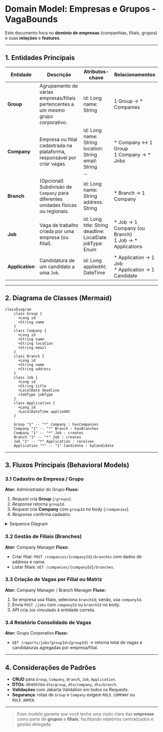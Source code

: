 # Domain Model: Empresas e Grupos - VagaBounds

Este documento foca no **domínio de empresas** (companhias, filiais, grupos) e suas **relações** e **features**.

---

## 1. Entidades Principais

| Entidade        | Descrição                                                                         | Atributos-chave                                                          | Relacionamentos                                            |
| --------------- | --------------------------------------------------------------------------------- | ------------------------------------------------------------------------ | ---------------------------------------------------------- |
| **Group**       | Agrupamento de várias empresas/filiais pertencentes a um mesmo grupo corporativo. | id: Long<br/>name: String                                                | 1 Group → \* Companies                                     |
| **Company**     | Empresa ou filial cadastrada na plataforma, responsável por criar vagas.          | id: Long<br/>name: String<br/>location: String<br/>email: String<br/>... | \* Company ↔ 1 Group<br/>1 Company → \* Jobs               |
| **Branch**      | (Opcional) Subdivisão de `Company` para diferentes unidades físicas ou regionais. | id: Long<br/>name: String<br/>address: String                            | \* Branch → 1 Company                                      |
| **Job**         | Vaga de trabalho criada por uma empresa (ou filial).                              | id: Long<br/>title: String<br/>deadline: LocalDate<br/>jobType: Enum     | \* Job → 1 Company (ou Branch)<br/>1 Job → \* Applications |
| **Application** | Candidatura de um candidato a uma `Job`.                                          | id: Long<br/>appliedAt: DateTime                                         | \* Application → 1 Job<br/>\* Application → 1 Candidate    |

---

## 2. Diagrama de Classes (Mermaid)

```mermaid
classDiagram
    class Group {
      +Long id
      +String name
    }
    class Company {
      +Long id
      +String name
      +String location
      +String email
    }
    class Branch {
      +Long id
      +String name
      +String address
    }
    class Job {
      +Long id
      +String title
      +LocalDate deadline
      +JobType jobType
    }
    class Application {
      +Long id
      +LocalDateTime appliedAt
    }

    Group "1" -- "*" Company : hasCompanies
    Company "1" -- "*" Branch : hasBranches
    Company "1" -- "*" Job : creates
    Branch "1" -- "*" Job : creates
    Job "1" -- "*" Application : receives
    Application "*" -- "1" Candidate : byCandidate
```

---

## 3. Fluxos Principais (Behavioral Models)

### 3.1 Cadastro de Empresa / Grupo

**Ator:** Administrador do Grupo
**Fluxo:**

1. *Request* cria **Group** (`/groups`).
2. *Response* retorna `groupId`.
3. *Request* cria **Company** com `groupId` no body (`/companies`).
4. *Response* confirma cadastro.

<details>
<summary>Sequence Diagram</summary>

```mermaid
sequenceDiagram
    actor Admin
    Admin->>API: POST /groups { name }
    API-->>Admin: 201 { groupId }
    Admin->>API: POST /companies { name, location, email, password, groupId }
    API-->>Admin: 201 { companyId }
```

</details>

### 3.2 Gestão de Filiais (Branches)

**Ator:** Company Manager
**Fluxo:**

* Criar filial: `POST /companies/{companyId}/branches` com dados de address e name.
* Listar filiais: `GET /companies/{companyId}/branches`.

### 3.3 Criação de Vagas por Filial ou Matriz

**Ator:** Company Manager / Branch Manager
**Fluxo:**

1. Se empresa usa filiais, seleciona `branchId`; senão, usa `companyId`.
2. Envia `POST /jobs` com `companyId` ou `branchId` no body.
3. API cria `Job` vinculado à entidade correta.

### 3.4 Relatório Consolidado de Vagas

**Ator:** Grupo Corporativo
**Fluxo:**

* `GET /reports/jobs?groupId={groupId}` → retorna total de vagas e candidaturas agregadas por empresa/filial.

---

## 4. Considerações de Padrões

* **CRUD** para `Group`, `Company`, `Branch`, `Job`, `Application`.
* **DTOs**: diretórios `dto/group`, `dto/company`, `dto/branch`.
* **Validações** com Jakarta Validation em todos os Requests.
* **Segurança**: rotas de `Group` e `Company` exigem `ROLE_COMPANY` ou `ROLE_ADMIN`.

---

> Esse modelo garante que você tenha uma visão clara das **empresas** como parte de **grupos** e **filiais**, facilitando relatórios centralizados e gestão delegada.
